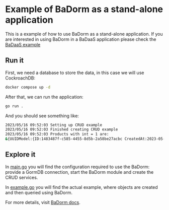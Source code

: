 # Example of BaDorm as a stand-alone application

This is a example of how to use BaDorm as a stand-alone application. If you are interested in using BaDorm in a BaDaaS application please check the [BaDaaS example](https://github.com/ditrit/badaas-example)

## Run it

First, we need a database to store the data, in this case we will use CockroachDB:

```bash
docker compose up -d
```

After that, we can run the application:

```bash
go run .
```

And you should see something like:

```bash
2023/05/16 09:52:03 Setting up CRUD example
2023/05/16 09:52:03 Finished creating CRUD example
2023/05/16 09:52:03 Products with int = 1 are:
&{UUIDModel:{ID:1483487f-c585-4455-8d5b-2a58be27acbc CreatedAt:2023-05-16 09:50:12.025843 +0200 CEST UpdatedAt:2023-05-16 09:50:12.025843 +0200 CEST DeletedAt:{Time:0001-01-01 00:00:00 +0000 UTC Valid:false}} String: Int:1 Float:0 Bool:false}
```

## Explore it

In [main.go](main.go) you will find the configuration required to use the BaDorm: provide a GormDB connection, start the BaDorm module and create the CRUD services.

In [example.go](example.go) you will find the actual example, where objects are created and then queried using BaDorm.

For more details, visit [BaDorm docs](https://github.com/ditrit/badaas/badorm/README.md).

